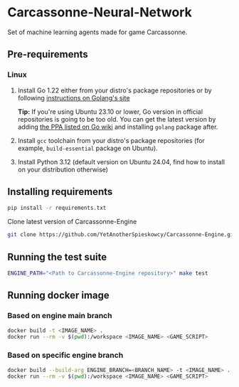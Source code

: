 # Carcassonne-Neural-Network

Set of machine learning agents made for game Carcassonne.

## Pre-requirements

### Linux

1. Install Go 1.22 either from your distro's package repositories or by following [instructions on Golang's site](https://go.dev/doc/install)

   **Tip:** If you're using Ubuntu 23.10 or lower, Go version in official repositories is going to be too old.
   You can get the latest version by adding [the PPA listed on Go wiki](https://go.dev/wiki/Ubuntu) and installing `golang` package after.
2. Install `gcc` toolchain from your distro's package repositories (for example, `build-essential` package on Ubuntu).
3. Install Python 3.12 (default version on Ubuntu 24.04, find how to install on your distribution otherwise)

## Installing requirements

```bash
pip install -r requirements.txt
```

Clone latest version of Carcassonne-Engine

```bash
git clone https://github.com/YetAnotherSpieskowcy/Carcassonne-Engine.git
```

## Running the test suite

```bash
ENGINE_PATH="<Path to Carcassonne-Engine repository>" make test
```

## Running docker image

### Based on engine main branch

```bash
docker build -t <IMAGE_NAME> .
docker run --rm -v $(pwd):/workspace <IMAGE_NAME> <GAME_SCRIPT>
```

### Based on specific engine branch

```bash
docker build --build-arg ENGINE_BRANCH=<BRANCH_NAME> -t <IMAGE_NAME> .
docker run --rm -v $(pwd):/workspace <IMAGE_NAME> <GAME_SCRIPT>
```
